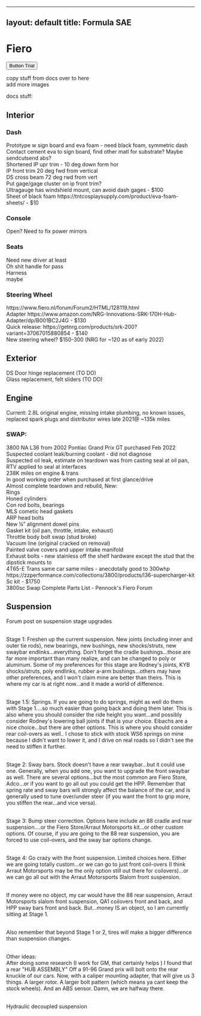 <!--
Fiero Page

I want to discuss the things Ive done here, and the things I want to do
This is a showcase of my engineering outside of work

Focus should be on problem and solution

-->
---
layout: default
title: Formula SAE
---
<title>
Fiero
</title>
<h1>Fiero</h1>

<button type="button" class="collapsible">Button Trial</button>
<div class="content">
	<p>
		copy stuff from docs over to here <br>
		add more images
	</p>
</div>

<p>
docs stuff:
</p>
<h2>Interior</h2>
<h3>Dash</h3>
<p>
Prototype w sign board and eva foam - need black foam, symmetric dash <br>
Contact cement eva to sign board, find other matl for substrate? Maybe sendcutsend abs?<br>
Shortened IP upr trim - 10 deg down form hor<br>
IP front trim 20 deg fwd from vertical<br>
DS cross beam 72 deg rwd from vert<br>
Put gage/gage cluster on ip front trim?<br>
Ultragauge has windshield mount, can avoid dash gages - $100<br>
Sheet of black foam https://tntcosplaysupply.com/product/eva-foam-sheets/ - $10<br>
</p>
<h3>
Console
</h3>
<p>
Open? Need to fix power mirrors
</p>
<h3>
Seats
</h3>
<p>
Need new driver at least<br>
Oh shit handle for pass<br>
Harness<br>
maybe<br>
</p>
<h3>
Steering Wheel
</h3>
<p>
https://www.fiero.nl/forum/Forum2/HTML/128119.html<br>
Adapter https://www.amazon.com/NRG-Innovations-SRK-170H-Hub-Adapter/dp/B001BC2J4G - $130<br>
Quick release: https://getnrg.com/products/srk-200?variant=37067015880854 - $140<br>
New steering wheel? $150-300 (NRG for ~120 as of early 2022)<br>
</p>
<h2>
	Exterior
</h2>
<body>
DS Door hinge replacement (TO DO)<br>
Glass replacement, felt sliders (TO DO)
</body>	
<h2> Engine</h2>
<body>
Current: 2.8L original engine, missing intake plumbing, no known issues, replaced spark plugs and distributor wires late 2021@ ~135k miles<br>
<h3>SWAP:</h3>
3800 NA L36 from 2002 Pontiac Grand Prix GT purchased Feb 2022<br>
Suspected coolant leak/burning coolant - did not diagnose<br>
Suspected oil leak, estimate on teardown was from casting seal at oil pan, RTV applied to seal at interfaces<br>
238K miles on engine & trans<br>
In good working order when purchased at first glance/drive<br>
Almost complete teardown and rebuild, New:<br>
Rings<br>
Honed cylinders<br>
Con rod bolts, bearings<br>
MLS cometic head gaskets<br>
ARP head bolts<br>
New ¼” alignment dowel pins<br>
Gasket kit (oil pan, throttle, intake, exhaust)<br>
Throttle body bolt swap (stud broke)<br>
Vacuum line (original cracked on removal)<br>
Painted valve covers and upper intake manifold<br>
Exhaust bolts - new stainless off the shelf hardware except the stud that the dipstick mounts to<br>
4T65-E Trans same car same miles - anecdotally good to 300whp<br>
https://zzperformance.com/collections/3800/products/l36-supercharger-kit<br>
Sc kit - $1750<br>
3800sc Swap Complete Parts List - Pennock's Fiero Forum<br>
</body>
<h2>Suspension</h2>
Forum post on suspension stage upgrades<br><br>

Stage 1: Freshen up the current suspension. New joints (including inner and outer tie rods), new bearings, new bushings, new shocks/struts, new swaybar endlinks...everything. Don't forget the cradle bushings...those are far more important than many realize, and can be changed to poly or aluminum. Some of my preferences for this stage are Rodney's joints, KYB shocks/struts, poly endlinks, rubber a-arm bushings...others may have other preferences, and I won't claim mine are better than theirs. This is where my car is at right now...and it made a world of difference.<br><br>

Stage 1.5: Springs. If you are going to do springs, might as well do them with Stage 1....so much easier than going back and doing them later. This is also where you should consider the ride height you want...and possibly consider Rodney's lowering ball joints if that is your choice. Eibachs are a nice choice...but there are other options. This is where you should consider rear coil-overs as well.. I chose to stick with stock WS6 springs on mine because I didn't want to lower it, and I drive on real roads so I didn't see the need to stiffen it further.<br><br>

Stage 2: Sway bars. Stock doesn't have a rear swaybar...but it could use one. Generally, when you add one, you want to upgrade the front swaybar as well. There are several options...but the most common are Fiero Store, Adco...or if you want to go all out you could get the HPP. Remember that spring rate and sway bars will strongly affect the balance of the car, and is generally used to tune over/under steer (if you want the front to grip more, you stiffen the rear...and vice versa).<br><br>

Stage 3: Bump steer correction. Options here include an 88 cradle and rear suspension....or the Fiero Store/Arraut Motorsports kit...or other custom options. Of course, if you are going to the 88 rear suspension, you are forced to use coil-overs, and the sway bar options change.<br><br>

Stage 4: Go crazy with the front suspension. Limited choices here. Either we are going totally custom...or we can go to just front coil-overs (I think Arraut Motorsports may be the only option still out there for coilovers)...or we can go all out with the Arraut Motorsports Slalom front suspension.<br><br>

If money were no object, my car would have the 88 rear suspension, Arraut Motorsports slalom front suspension, QA1 coilovers front and back, and HPP sway bars front and back. But...money IS an object, so I am currently sitting at Stage 1.<br><br>

Also remember that beyond Stage 1 or 2, tires will make a bigger difference than suspension changes.<br><br> 

Other ideas:<br>
After doing some research (I work for GM, that certainly helps ) I found that a rear "HUB ASSEMBLY" Off a 91-96 Grand prix will bolt onto the rear knuckle of our cars. Now, with a caliper mounting adapter, that will give us 3 things. A larger rotor. A larger bolt pattern (which means ya cant keep the stock wheels). And an ABS sensor. Damn, we are halfway there.<br><br>

Hydraulic decoupled suspension
</p>

<script>
var coll = document.getElementsByClassName("collapsible");
var i;

for (i = 0; i < coll.length; i++) {
  coll[i].addEventListener("click", function() {
    this.classList.toggle("active");
    var content = this.nextElementSibling;
    if (content.style.display === "block") {
      content.style.display = "none";
    } else {
      content.style.display = "block";
    }
  });
}
</script>